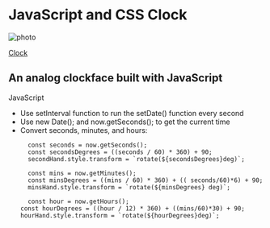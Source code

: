 # JavaScript and CSS Clock

![photo](screen.png)


[Clock](https://audrav07.github.io/JSClock/)

## An analog clockface built with JavaScript

JavaScript
- Use setInterval function to run the setDate() function every second
- Use new Date(); and now.getSeconds(); to get the current time
- Convert seconds, minutes, and hours:
	```
      const seconds = now.getSeconds();
      const secondsDegrees = ((seconds / 60) * 360) + 90;
      secondHand.style.transform = `rotate(${secondsDegrees}deg)`;

      const mins = now.getMinutes();
      const minsDegrees = ((mins / 60) * 360) + (( seconds/60)*6) + 90;
      minsHand.style.transform = `rotate(${minsDegrees} deg)`;

      const hour = now.getHours();
    const hourDegrees = ((hour / 12) * 360) + ((mins/60)*30) + 90;
    hourHand.style.transform = `rotate(${hourDegrees}deg)`;
    ```